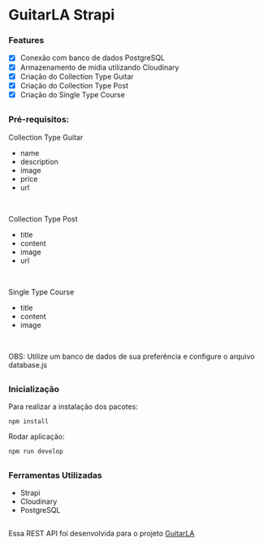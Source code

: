 # GuitarLA Strapi

### Features
- [x] Conexão com banco de dados PostgreSQL
- [x] Armazenamento de mídia utilizando Cloudinary
- [x] Criação do Collection Type Guitar
- [x] Criação do Collection Type Post
- [x] Criação do Single Type Course  

##

### Pré-requisitos:

Collection Type Guitar
- name
- description
- image
- price
- url

<br />

Collection Type Post
- title
- content
- image
- url

<br />

Single Type Course
- title
- content
- image

<br />

OBS: Utilize um banco de dados de sua preferência e configure o arquivo database.js

##

### Inicialização

Para realizar a instalação dos pacotes:
```
npm install
```

Rodar aplicação:
```
npm run develop
```

##

### Ferramentas Utilizadas

- Strapi
- Cloudinary
- PostgreSQL

##

Essa REST API foi desenvolvida para o projeto <a href="https://github.com/vselei/guitarla-remix">GuitarLA</a>
